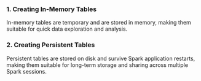 ### 1. Creating In-Memory Tables

In-memory tables are temporary and are stored in memory, making them suitable for quick data exploration and analysis.

### 2. Creating Persistent Tables

Persistent tables are stored on disk and survive Spark application restarts, making them suitable for long-term storage and sharing across multiple Spark sessions.